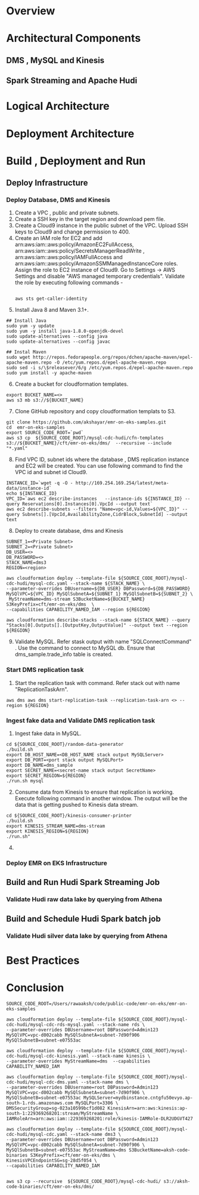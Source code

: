 # Overview
# Architectural Components
## DMS , MySQL and Kinesis
## Spark Streaming and Apache Hudi
# Logical Architecture
# Deployment Architecture
# Build , Deployment and Run
## Deploy Infrastructure
### Deploy Database, DMS and Kinesis 
1. Create a VPC , public and private subnets. 
2. Create a SSH key in the target region and download pem file.    
3. Create a Cloud9 instance in the public subnet of the VPC. Upload SSH keys to Cloud9 and change permission to 400.
4. Create an IAM role for EC2 and add arn:aws:iam::aws:policy/AmazonEC2FullAccess, arn:aws:iam::aws:policy/SecretsManagerReadWrite , arn:aws:iam::aws:policy/IAMFullAccess and arn:aws:iam::aws:policy/AmazonSSMManagedInstanceCore roles. Assign the role to EC2 instance of Cloud9. Go to Settings -> AWS Settings and disable "AWS managed temporary credentials". Validate the role by executing following commands -
    ```shell
    
    aws sts get-caller-identity
    
    ```
 5. Install Java 8 and Maven 3.1+.
```shell
## Install Java
sudo yum -y update
sudo yum -y install java-1.8.0-openjdk-devel
sudo update-alternatives --config java
sudo update-alternatives --config javac

## Instal Maven
sudo wget http://repos.fedorapeople.org/repos/dchen/apache-maven/epel-apache-maven.repo -O /etc/yum.repos.d/epel-apache-maven.repo
sudo sed -i s/\$releasever/6/g /etc/yum.repos.d/epel-apache-maven.repo
sudo yum install -y apache-maven
``` 
6. Create a bucket for cloudformation templates. 
```shell
export BUCKET_NAME=<>
aws s3 mb s3://${BUCKET_NAME}
```
7. Clone GitHub repository and copy cloudformation templats to S3.
```shell
git clone https://github.com/akshayar/emr-on-eks-samples.git
cd  emr-on-eks-samples 
export SOURCE_CODE_ROOT=`pwd`
aws s3 cp  ${SOURCE_CODE_ROOT}/mysql-cdc-hudi/cfn-templates s3://${BUCKET_NAME}/cft/emr-on-eks/dms/  --recursive --include "*.yaml"
```
8. Find VPC ID, subnet ids where the database , DMS replication instance and EC2 will be created. You can use following command to find the VPC id and subnet id Cloud9. 
```shell
INSTANCE_ID=`wget -q -O - http://169.254.169.254/latest/meta-data/instance-id`
echo ${INSTANCE_ID}
VPC_ID=`aws ec2 describe-instances   --instance-ids ${INSTANCE_ID} --query Reservations[0].Instances[0].VpcId --output text`
aws ec2 describe-subnets --filters "Name=vpc-id,Values=${VPC_ID}" --query Subnets[].[VpcId,AvailabilityZone,CidrBlock,SubnetId] --output text 
```   
8. Deploy to create database, dms and Kinesis
```shell
SUBNET_1=<Private Subnet>
SUBNET_2=<Private Subnet>
DB_USER=<>
DB_PASSWORD=<>
STACK_NAME=dms3
REGION=<region>

aws cloudformation deploy --template-file ${SOURCE_CODE_ROOT}/mysql-cdc-hudi/mysql-cdc.yaml --stack-name ${STACK_NAME} \
--parameter-overrides DBUsername=${DB_USER} DBPassword=${DB_PASSWORD} MySQlVPC=${VPC_ID} MySQlSubnetA=${SUBNET_1} MySQlSubnetB=${SUBNET_2} \
 MyStreamName=dms-stream S3BucketName=${BUCKET_NAME} S3KeyPrefix=cft/emr-on-eks/dms  \
--capabilities CAPABILITY_NAMED_IAM --region ${REGION}

aws cloudformation describe-stacks --stack-name ${STACK_NAME} --query "Stacks[0].Outputs[].[OutputKey,OutputValue]" --output text --region ${REGION}

```
9. Validate MySQL. Refer stask output with name "SQLConnectCommand" . Use the command to connect to MySQL db. Ensure that dms_sample.trade_info table is created.

### Start DMS replication task 
1. Start the replication task with command. Refer stack out with name "ReplicationTaskArn". 
```shell
aws dms aws dms start-replication-task --replication-task-arn <> --region ${REGION}
```
### Ingest fake data  and Validate DMS replication task
1. Ingest fake data in MySQL.
```shell
cd ${SOURCE_CODE_ROOT}/random-data-generator
./build.sh
export DB_HOST_NAME=<DB_HOST_NAME stack output MySQLServer>
export DB_PORT=<port stack output MySQLPort>
export DB_NAME=dms_sample
export SECRET_NAME=<secret-name stack output SecretName>
export SECRET_REGION=${REGION}
./run.sh mysql
```
2. Consume data from Kinesis to ensure that replication is working. Execute following command in another window. The output will be the data that is getting pushed to Kinesis data stream. 
```shell
cd ${SOURCE_CODE_ROOT}/kinesis-consumer-printer
./build.sh
export KINESIS_STREAM_NAME=dms-stream
export KINESIS_REGION=${REGION}
./run.sh"
```
4. <Refer to sample messages in Kinesis>
### Deploy EMR on EKS Infrastructure
## Build and Run Hudi Spark Streaming Job
### Validate Hudi raw data lake by querying from Athena
## Build and Schedule Hudi Spark batch job
### Validate Hudi silver data lake by querying from Athena
# Best Practices
# Conclusion
```
SOURCE_CODE_ROOT=/Users/rawaaksh/code/public-code/emr-on-eks/emr-on-eks-samples

aws cloudformation deploy --template-file ${SOURCE_CODE_ROOT}/mysql-cdc-hudi/mysql-cdc-rds-mysql.yaml --stack-name rds \
--parameter-overrides DBUsername=root DBPassword=Admin123 MySQlVPC=vpc-d002cabb MySQlSubnetA=subnet-7d90f906 MySQlSubnetB=subnet-e07553ac 

aws cloudformation deploy --template-file ${SOURCE_CODE_ROOT}/mysql-cdc-hudi/mysql-cdc-kinesis.yaml --stack-name kinesis \
--parameter-overrides MyStreamName=dms  --capabilities CAPABILITY_NAMED_IAM

aws cloudformation deploy --template-file ${SOURCE_CODE_ROOT}/mysql-cdc-hudi/mysql-cdc-dms.yaml --stack-name dms \
--parameter-overrides DBUsername=root DBPassword=Admin123 MySQlVPC=vpc-d002cabb MySQlSubnetA=subnet-7d90f906 \
MySQlSubnetB=subnet-e07553ac MySQLServer=mydbinstance.cntgfu50evyo.ap-south-1.rds.amazonaws.com MySQLPort=3306 \
DMSSecurityGroup=sg-023a10599bcf1d082 KinesisArn=arn:aws:kinesis:ap-south-1:229369268201:stream/MyStreamName \
IAMRoleArn=arn:aws:iam::229369268201:role/kinesis-IAMRole-DLR2UDGVT427

aws cloudformation deploy --template-file ${SOURCE_CODE_ROOT}/mysql-cdc-hudi/mysql-cdc.yaml --stack-name dms3 \
--parameter-overrides DBUsername=root DBPassword=Admin123 MySQlVPC=vpc-d002cabb MySQlSubnetA=subnet-7d90f906 \
MySQlSubnetB=subnet-e07553ac MyStreamName=dms S3BucketName=aksh-code-binaries S3KeyPrefix=cft/emr-on-eks/dms \
KinesisVPCEndpointSG=sg-28d5f054 \
--capabilities CAPABILITY_NAMED_IAM


aws s3 cp --recursive  ${SOURCE_CODE_ROOT}/mysql-cdc-hudi/ s3://aksh-code-binaries/cft/emr-on-eks/dms/ 


```